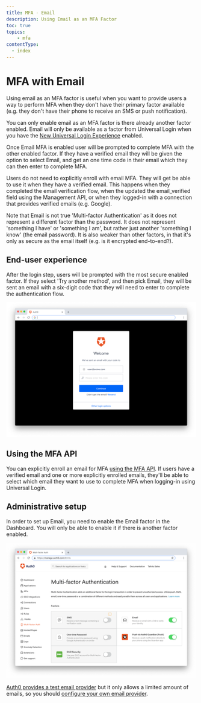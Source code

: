 ```yaml
---
title: MFA - Email
description: Using Email as an MFA Factor
toc: true
topics:
    - mfa
contentType:
  - index
---
```

# MFA with Email

Using email as an MFA factor is useful when you want to provide users a way to perform MFA when they don't have their primary factor available (e.g. they don't have their phone to receive an SMS or push notification). 

You can only enable email as an MFA factor is there already another factor enabled. Email will only be available as a factor from Universal Login when you have the [New Universal Login Experience](/universal-login/new) enabled.

Once Email MFA is enabled user will be prompted to complete MFA with the other enabled factor. If they have a verified email they will be given the option to select Email, and get an one time code in their email which they can then enter to complete MFA.

Users do not need to explicitly enroll with email MFA. They will get be able to use it when they have a verified email. This happens when they completed the email verification flow, when the updated the email_verified field using the Management API, or  when they logged-in with a connection that provides verified emails (e.g. Google).

Note that Email is not true 'Multi-factor Authentication' as it does not represent a different factor than the password. It does not represent 'something I have' or 'something I am', but rather just another 'something I know' (the email password). It is also weaker than other factors, in that it's only as secure as the email itself (e.g. is it encrypted end-to-end?).

## End-user experience

After the login step, users will be prompted with the most secure enabled factor. If they select 'Try another method', and then pick Email, they will be sent an email with a six-digit code that they will need to enter to complete the authentication flow.

![Email End User 1](/media/articles/multifactor-authentication/mfa-email.png)

## Using the MFA API

You can explicitly enroll an email for MFA [using the MFA API](/multifactor-authentication/api/email). If users have a verified email and one or more explicitly enrolled emails, they'll be able to select which email they want to use to complete MFA when logging-in using Universal Login.

## Administrative setup

In order to set up Email, you need to enable the Email factor in the Dashboard. You will only be able to enable it if there is another factor enabled. 

![MFA Email Settings](/media/articles/multifactor-authentication/email-settings.png)

[Auth0 provides a test email provider](/email) but it only allows a limited amount of emails, so you should [configure your own email provider](/email/providers).
